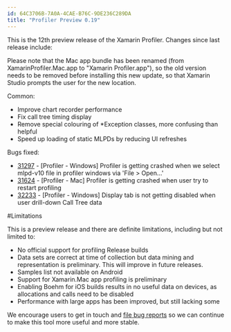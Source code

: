 ```yaml
---
id: 64C3706B-7A0A-4CAE-B76C-9DE236C289DA
title: "Profiler Preview 0.19"
---
```


This is the 12th preview release of the Xamarin Profiler. Changes since last release include:

Please note that the Mac app bundle has been renamed (from XamarinProfiler.Mac.app to "Xamarin Profiler.app"), so the old version needs to be removed before installing this new update, so that Xamarin Studio prompts the user for the new location.

Common:

* Improve chart recorder performance
* Fix call tree timing display
* Remove special colouring of *Exception classes, more confusing than helpful
* Speed up loading of static MLPDs by reducing UI refreshes

Bugs fixed:

* [31297](https://bugzilla.xamarin.com/show_bug.cgi?id=31297) - [Profiler - Windows] Profiler is getting crashed when we select mlpd-v10 file in profiler windows via 'File > Open...'
* [31624](https://bugzilla.xamarin.com/show_bug.cgi?id=31634) - [Profiler - Mac] Profiler is getting crashed when user try to restart profiling
* [32233](https://bugzilla.xamarin.com/show_bug.cgi?id=32233) - [Profiler - Windows] Display tab is not getting disabled when user drill-down Call Tree data

#Limitations

This is a preview release and there are definite limitations, including but not limited to:

* No official support for profiling Release builds
* Data sets are correct at time of collection but data mining and representation is preliminary. This will improve in future releases.
* Samples list not available on Android
* Support for Xamarin.Mac app profiling is preliminary
* Enabling Boehm for iOS builds results in no useful data on devices, as allocations and calls need to be disabled
* Performance with large apps has been improved, but still lacking some

We encourage users to get in touch and [file bug reports](https://bugzilla.xamarin.com/enter_bug.cgi?product=Profiler) so we can continue to make this tool more useful and more stable.

